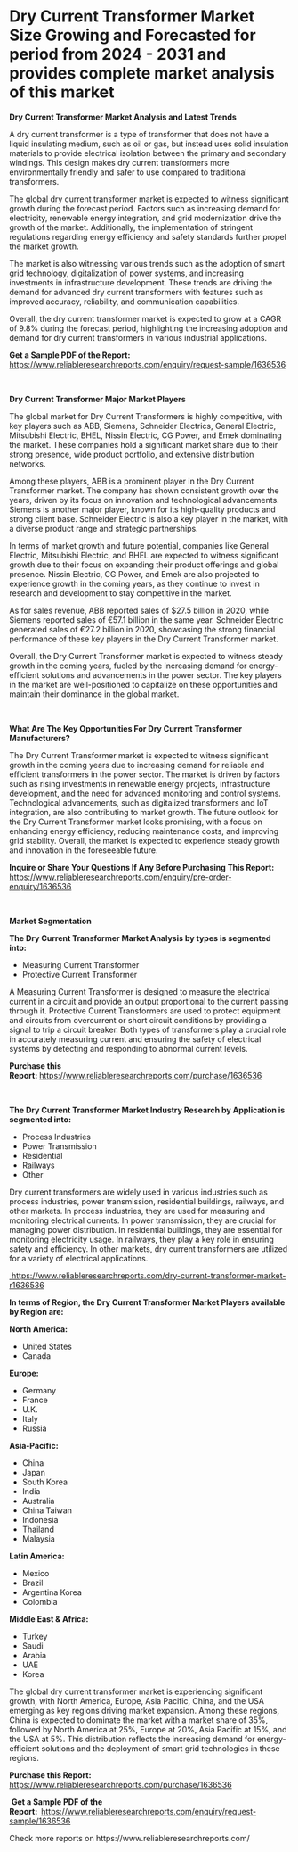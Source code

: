 <p><h1>Dry Current Transformer Market Size Growing and Forecasted for period from 2024 - 2031 and provides complete market analysis of this market</h1></p><p><strong>Dry Current Transformer Market Analysis and Latest Trends</strong></p>
<p><p>A dry current transformer is a type of transformer that does not have a liquid insulating medium, such as oil or gas, but instead uses solid insulation materials to provide electrical isolation between the primary and secondary windings. This design makes dry current transformers more environmentally friendly and safer to use compared to traditional transformers.</p><p>The global dry current transformer market is expected to witness significant growth during the forecast period. Factors such as increasing demand for electricity, renewable energy integration, and grid modernization drive the growth of the market. Additionally, the implementation of stringent regulations regarding energy efficiency and safety standards further propel the market growth.</p><p>The market is also witnessing various trends such as the adoption of smart grid technology, digitalization of power systems, and increasing investments in infrastructure development. These trends are driving the demand for advanced dry current transformers with features such as improved accuracy, reliability, and communication capabilities.</p><p>Overall, the dry current transformer market is expected to grow at a CAGR of 9.8% during the forecast period, highlighting the increasing adoption and demand for dry current transformers in various industrial applications.</p></p>
<p><strong>Get a Sample PDF of the Report:&nbsp;</strong> <a href="https://www.reliableresearchreports.com/enquiry/request-sample/1636536">https://www.reliableresearchreports.com/enquiry/request-sample/1636536</a></p>
<p>&nbsp;</p>
<p><strong>Dry Current Transformer Major Market Players</strong></p>
<p><p>The global market for Dry Current Transformers is highly competitive, with key players such as ABB, Siemens, Schneider Electrics, General Electric, Mitsubishi Electric, BHEL, Nissin Electric, CG Power, and Emek dominating the market. These companies hold a significant market share due to their strong presence, wide product portfolio, and extensive distribution networks.</p><p>Among these players, ABB is a prominent player in the Dry Current Transformer market. The company has shown consistent growth over the years, driven by its focus on innovation and technological advancements. Siemens is another major player, known for its high-quality products and strong client base. Schneider Electric is also a key player in the market, with a diverse product range and strategic partnerships.</p><p>In terms of market growth and future potential, companies like General Electric, Mitsubishi Electric, and BHEL are expected to witness significant growth due to their focus on expanding their product offerings and global presence. Nissin Electric, CG Power, and Emek are also projected to experience growth in the coming years, as they continue to invest in research and development to stay competitive in the market.</p><p>As for sales revenue, ABB reported sales of $27.5 billion in 2020, while Siemens reported sales of €57.1 billion in the same year. Schneider Electric generated sales of €27.2 billion in 2020, showcasing the strong financial performance of these key players in the Dry Current Transformer market.</p><p>Overall, the Dry Current Transformer market is expected to witness steady growth in the coming years, fueled by the increasing demand for energy-efficient solutions and advancements in the power sector. The key players in the market are well-positioned to capitalize on these opportunities and maintain their dominance in the global market.</p></p>
<p>&nbsp;</p>
<p><strong>What Are The Key Opportunities For Dry Current Transformer Manufacturers?</strong></p>
<p><p>The Dry Current Transformer market is expected to witness significant growth in the coming years due to increasing demand for reliable and efficient transformers in the power sector. The market is driven by factors such as rising investments in renewable energy projects, infrastructure development, and the need for advanced monitoring and control systems. Technological advancements, such as digitalized transformers and IoT integration, are also contributing to market growth. The future outlook for the Dry Current Transformer market looks promising, with a focus on enhancing energy efficiency, reducing maintenance costs, and improving grid stability. Overall, the market is expected to experience steady growth and innovation in the foreseeable future.</p></p>
<p><strong>Inquire or Share Your Questions If Any Before Purchasing This Report:</strong> <a href="https://www.reliableresearchreports.com/enquiry/pre-order-enquiry/1636536">https://www.reliableresearchreports.com/enquiry/pre-order-enquiry/1636536</a></p>
<p>&nbsp;</p>
<p><strong>Market Segmentation</strong></p>
<p><strong>The Dry Current Transformer Market Analysis by types is segmented into:</strong></p>
<p><ul><li>Measuring Current Transformer</li><li>Protective Current Transformer</li></ul></p>
<p><p>A Measuring Current Transformer is designed to measure the electrical current in a circuit and provide an output proportional to the current passing through it. Protective Current Transformers are used to protect equipment and circuits from overcurrent or short circuit conditions by providing a signal to trip a circuit breaker. Both types of transformers play a crucial role in accurately measuring current and ensuring the safety of electrical systems by detecting and responding to abnormal current levels.</p></p>
<p><strong>Purchase this Report:&nbsp;</strong><a href="https://www.reliableresearchreports.com/purchase/1636536">https://www.reliableresearchreports.com/purchase/1636536</a></p>
<p>&nbsp;</p>
<p><strong>The Dry Current Transformer Market Industry Research by Application is segmented into:</strong></p>
<p><ul><li>Process Industries</li><li>Power Transmission</li><li>Residential</li><li>Railways</li><li>Other</li></ul></p>
<p><p>Dry current transformers are widely used in various industries such as process industries, power transmission, residential buildings, railways, and other markets. In process industries, they are used for measuring and monitoring electrical currents. In power transmission, they are crucial for managing power distribution. In residential buildings, they are essential for monitoring electricity usage. In railways, they play a key role in ensuring safety and efficiency. In other markets, dry current transformers are utilized for a variety of electrical applications.</p></p>
<p><a href="https://www.reliableresearchreports.com/dry-current-transformer-market-r1636536">&nbsp;https://www.reliableresearchreports.com/dry-current-transformer-market-r1636536</a></p>
<p><strong>In terms of Region, the Dry Current Transformer Market Players available by Region are:</strong></p>
<p>
    <p> <strong> North America: </strong>
        <ul>
            <li>United States</li>
            <li>Canada</li>
        </ul>
        </p> 
    <p> <strong> Europe: </strong>
        <ul>
            <li>Germany</li>
            <li>France</li>
            <li>U.K.</li>
            <li>Italy</li>
            <li>Russia</li>
        </ul>
        </p> 
    <p> <strong> Asia-Pacific: </strong>
        <ul>
            <li>China</li>
            <li>Japan</li>
            <li>South Korea</li>
            <li>India</li>
            <li>Australia</li>
            <li>China Taiwan</li>
            <li>Indonesia</li>
            <li>Thailand</li>
            <li>Malaysia</li>
        </ul>
        </p> 
    <p> <strong> Latin America: </strong>
        <ul>
            <li>Mexico</li>
            <li>Brazil</li>
            <li>Argentina Korea</li>
            <li>Colombia</li>
        </ul>
        </p> 
    <p> <strong> Middle East & Africa: </strong>
        <ul>
            <li>Turkey</li>
            <li>Saudi</li>
            <li>Arabia</li>
            <li>UAE</li>
            <li>Korea</li>
        </ul>
    </p>
    </p>
<p><p>The global dry current transformer market is experiencing significant growth, with North America, Europe, Asia Pacific, China, and the USA emerging as key regions driving market expansion. Among these regions, China is expected to dominate the market with a market share of 35%, followed by North America at 25%, Europe at 20%, Asia Pacific at 15%, and the USA at 5%. This distribution reflects the increasing demand for energy-efficient solutions and the deployment of smart grid technologies in these regions.</p></p>
<p><strong>Purchase this Report: </strong><a href="https://www.reliableresearchreports.com/purchase/1636536">https://www.reliableresearchreports.com/purchase/1636536</a></p>
<p>&nbsp;<strong>Get a Sample PDF of the Report:&nbsp;&nbsp;</strong><a href="https://www.reliableresearchreports.com/enquiry/request-sample/1636536">https://www.reliableresearchreports.com/enquiry/request-sample/1636536</a></p>
<p><strong></strong></p>
<p>Check more reports on https://www.reliableresearchreports.com/</p>